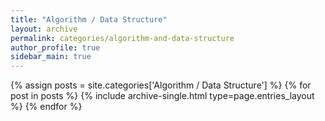 ```yaml
---
title: "Algorithm / Data Structure"
layout: archive
permalink: categories/algorithm-and-data-structure
author_profile: true
sidebar_main: true
---
```



{% assign posts = site.categories['Algorithm / Data Structure'] %}
{% for post in posts %} {% include archive-single.html type=page.entries_layout %} {% endfor %}